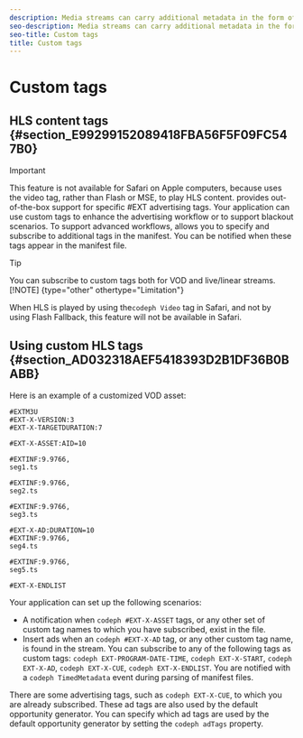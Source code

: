 ```yaml
---
description: Media streams can carry additional metadata in the form of tags in the playlist/manifest file, and this file indicates the placement of advertising. You can specify custom tag names and be notified when certain tags appear in the manifest file.
seo-description: Media streams can carry additional metadata in the form of tags in the playlist/manifest file, and this file indicates the placement of advertising. You can specify custom tag names and be notified when certain tags appear in the manifest file.
seo-title: Custom tags
title: Custom tags
---
```


# Custom tags

## HLS content tags {#section_E99299152089418FBA56F5F09FC547B0}

>[!IMPORTANT]
>
>This feature is not available for Safari on Apple computers, because uses the video tag, rather than Flash or MSE, to play HLS content.
provides out-of-the-box support for specific #EXT advertising tags. Your application can use custom tags to enhance the advertising workflow or to support blackout scenarios. To support advanced workflows,  allows you to specify and subscribe to additional tags in the manifest. You can be notified when these tags appear in the manifest file.

>[!TIP]
>
>You can subscribe to custom tags both for VOD and live/linear streams.
>[!NOTE] {type="other" othertype="Limitation"}
>
>When HLS is played by using the`codeph Video` tag in Safari, and not by using Flash Fallback, this feature will not be available in Safari.
## Using custom HLS tags {#section_AD032318AEF5418393D2B1DF36B0BABB}

Here is an example of a customized VOD asset:

```
#EXTM3U
#EXT-X-VERSION:3
#EXT-X-TARGETDURATION:7
 
#EXT-X-ASSET:AID=10
 
#EXTINF:9.9766,
seg1.ts
 
#EXTINF:9.9766,
seg2.ts
 
#EXTINF:9.9766,
seg3.ts
 
#EXT-X-AD:DURATION=10
#EXTINF:9.9766,
seg4.ts
 
#EXTINF:9.9766,
seg5.ts
 
#EXT-X-ENDLIST
```
Your application can set up the following scenarios:

* A notification when `codeph #EXT-X-ASSET` tags, or any other set of custom tag names to which you have subscribed, exist in the file.
* Insert ads when an `codeph #EXT-X-AD` tag, or any other custom tag name, is found in the stream.
You can subscribe to any of the following tags as custom tags: `codeph EXT-PROGRAM-DATE-TIME`, `codeph EXT-X-START`, `codeph EXT-X-AD`, `codeph EXT-X-CUE`, `codeph EXT-X-ENDLIST`. You are notified with a `codeph TimedMetadata` event during parsing of manifest files.

There are some advertising tags, such as `codeph EXT-X-CUE`, to which you are already subscribed. These ad tags are also used by the default opportunity generator. You can specify which ad tags are used by the default opportunity generator by setting the `codeph adTags` property.

